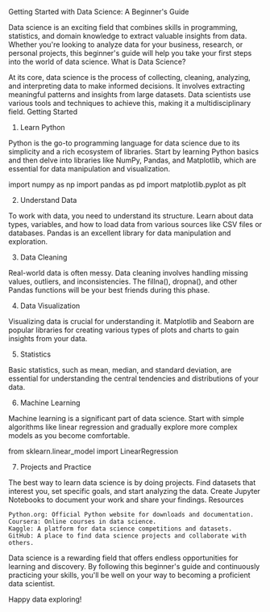 Getting Started with Data Science: A Beginner's Guide

Data science is an exciting field that combines skills in programming, statistics, and domain knowledge to extract valuable insights from data. Whether you're looking to analyze data for your business, research, or personal projects, this beginner's guide will help you take your first steps into the world of data science.
What is Data Science?

At its core, data science is the process of collecting, cleaning, analyzing, and interpreting data to make informed decisions. It involves extracting meaningful patterns and insights from large datasets. Data scientists use various tools and techniques to achieve this, making it a multidisciplinary field.
Getting Started
1. Learn Python

Python is the go-to programming language for data science due to its simplicity and a rich ecosystem of libraries. Start by learning Python basics and then delve into libraries like NumPy, Pandas, and Matplotlib, which are essential for data manipulation and visualization.

import numpy as np
import pandas as pd
import matplotlib.pyplot as plt

2. Understand Data

To work with data, you need to understand its structure. Learn about data types, variables, and how to load data from various sources like CSV files or databases. Pandas is an excellent library for data manipulation and exploration.

3. Data Cleaning

Real-world data is often messy. Data cleaning involves handling missing values, outliers, and inconsistencies. The fillna(), dropna(), and other Pandas functions will be your best friends during this phase.

4. Data Visualization

Visualizing data is crucial for understanding it. Matplotlib and Seaborn are popular libraries for creating various types of plots and charts to gain insights from your data.

5. Statistics

Basic statistics, such as mean, median, and standard deviation, are essential for understanding the central tendencies and distributions of your data.

6. Machine Learning

Machine learning is a significant part of data science. Start with simple algorithms like linear regression and gradually explore more complex models as you become comfortable.


from sklearn.linear_model import LinearRegression

7. Projects and Practice

The best way to learn data science is by doing projects. Find datasets that interest you, set specific goals, and start analyzing the data. Create Jupyter Notebooks to document your work and share your findings.
Resources

    Python.org: Official Python website for downloads and documentation.
    Coursera: Online courses in data science.
    Kaggle: A platform for data science competitions and datasets.
    GitHub: A place to find data science projects and collaborate with others.


Data science is a rewarding field that offers endless opportunities for learning and discovery. By following this beginner's guide and continuously practicing your skills, you'll be well on your way to becoming a proficient data scientist.

Happy data exploring!
